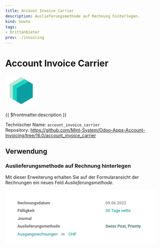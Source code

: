 ```yaml
---
title: Account Invoice Carrier
description: Auslieferungsmethode auf Rechnung hinterlegen.
kind: howto
tags:
- Drittanbieter
prev: ./invoicing
---
```

# Account Invoice Carrier

![icon_oms_box](attachments/icons_odoo_mint_system.png)

{{ $frontmatter.description }}

Technischer Name: `account_invoice_carrier`\
Repository: <https://github.com/Mint-System/Odoo-Apps-Account-Invoicing/tree/16.0/account_invoice_carrier>

## Verwendung

### Auslieferungsmethode auf Rechnung hinterlegen

Mit dieser Erweiterung erhalten Sie auf der Formularansicht der Rechnungen ein neues Feld *Auslieferungsmethode*.

![](attachments/Account%20Invoice%20Carrier.png)